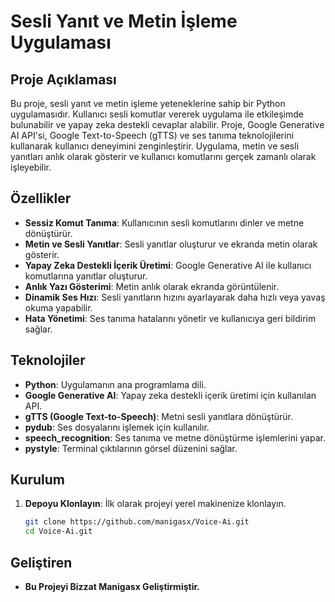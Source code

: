 # Sesli Yanıt ve Metin İşleme Uygulaması

## Proje Açıklaması

Bu proje, sesli yanıt ve metin işleme yeteneklerine sahip bir Python uygulamasıdır. Kullanıcı sesli komutlar vererek uygulama ile etkileşimde bulunabilir ve yapay zeka destekli cevaplar alabilir. Proje, Google Generative AI API'si, Google Text-to-Speech (gTTS) ve ses tanıma teknolojilerini kullanarak kullanıcı deneyimini zenginleştirir. Uygulama, metin ve sesli yanıtları anlık olarak gösterir ve kullanıcı komutlarını gerçek zamanlı olarak işleyebilir.

## Özellikler

- **Sessiz Komut Tanıma**: Kullanıcının sesli komutlarını dinler ve metne dönüştürür.
- **Metin ve Sesli Yanıtlar**: Sesli yanıtlar oluşturur ve ekranda metin olarak gösterir.
- **Yapay Zeka Destekli İçerik Üretimi**: Google Generative AI ile kullanıcı komutlarına yanıtlar oluşturur.
- **Anlık Yazı Gösterimi**: Metin anlık olarak ekranda görüntülenir.
- **Dinamik Ses Hızı**: Sesli yanıtların hızını ayarlayarak daha hızlı veya yavaş okuma yapabilir.
- **Hata Yönetimi**: Ses tanıma hatalarını yönetir ve kullanıcıya geri bildirim sağlar.

## Teknolojiler

- **Python**: Uygulamanın ana programlama dili.
- **Google Generative AI**: Yapay zeka destekli içerik üretimi için kullanılan API.
- **gTTS (Google Text-to-Speech)**: Metni sesli yanıtlara dönüştürür.
- **pydub**: Ses dosyalarını işlemek için kullanılır.
- **speech_recognition**: Ses tanıma ve metne dönüştürme işlemlerini yapar.
- **pystyle**: Terminal çıktılarının görsel düzenini sağlar.

## Kurulum

1. **Depoyu Klonlayın**: İlk olarak projeyi yerel makinenize klonlayın.
   ```bash
   git clone https://github.com/manigasx/Voice-Ai.git
   cd Voice-Ai.git

## Geliştiren
- **Bu Projeyi Bizzat Manigasx Geliştirmiştir.**
